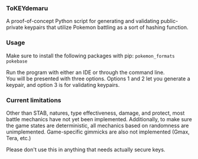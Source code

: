 ### ToKEYdemaru
A proof-of-concept Python script for generating and validating public-private keypairs that utilize Pokemon battling as a sort of hashing function.

### Usage
Make sure to install the following packages with pip:
`pokemon_formats`
`pokebase`

Run the program with either an IDE or through the command line.  
You will be presented with three options.  Options 1 and 2 let you generate a keypair, and option 3 is for validating keypairs.


### Current limitations
Other than STAB, natures, type effectiveness, damage, and protect, most battle mechanics have not yet been implemented.  Additionally, to make sure the game states are deterministic, all mechanics based on randomness are unimplemented.
Game-specific gimmicks are also not implemented (Gmax, Tera, etc.)

Please don't use this in anything that needs actually secure keys.


